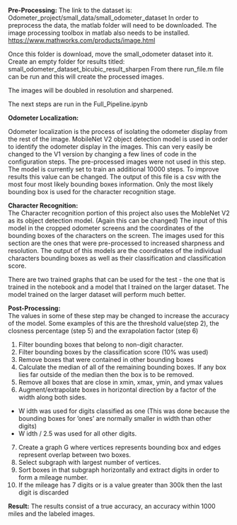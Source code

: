 **Pre-Processing:** 
The link to the dataset is: Odometer_project/small_data/small_odometer_dataset
In order to preprocess the data, the matlab folder will need to be downloaded. The image processing toolbox in matlab also needs to be installed. https://www.mathworks.com/products/image.html

Once this folder is download, move the small_odometer dataset into it. Create an empty folder for results titled: small_odometer_dataset_bicubic_result_sharpen 
From there run_file.m file can be run and this will create the processed images. 

The images will be doubled in resolution and sharpened. 


The next steps are run in the Full_Pipeline.ipynb

**Odometer Localization:** 

Odometer localization is the process of isolating the odometer display from the rest of the image. MobileNet V2 object detection model is used in order to identify the odometer display in the images. This can very easily be changed to the V1 version by changing a few lines of code in the configuration steps. The pre-processed images were not used in this step. The model is currently set to train an additional 10000 steps. To improve results this value can be changed. The output of this file is a csv with the most four most likely bounding boxes information.  Only the most likely bounding box is used for the character recognition stage.

**Character Recognition:**  
The Character recognition portion of this project also uses the MobleNet V2 as its object detection model. (Again this can be changed)  The input of this model in the cropped odometer screens and the coordinates of the bounding boxes of the characters on the screen. The images used for this section are the ones that were pre-processed to increased sharpness and resolution. The output of this models are the coordinates of the individual characters bounding boxes as well as their classification and classification score.

There are two trained graphs that can be used for the test - the one that is trained in the notebook and a model that I trained on the larger dataset. The model trained on the larger dataset will perform much better. 

**Post-Processing:**  
The values in some of these step may be changed to increase the accuracy of the model. Some examples of this are the threshold value(step 2), the closness percentage (step 5) and the exrapolation factor (step 6)

1. Filter bounding boxes that belong to non-digit character.
2. Filter bounding boxes by the classification score (10% was used)
3. Remove boxes that were contained in other bounding boxes
4. Calculate the median of all of the remaining bounding boxes. If any box lies far outside of
the median then the box is to be removed.
5. Remove all boxes that are close in xmin, xmax, ymin, and ymax values
6. Augment/extrapolate boxes in horizontal direction by a factor of the width along both sides.
- W idth was used for digits classified as one (This was done because the bounding boxes
for ’ones’ are normally smaller in width than other digits)
- W idth / 2.5 was used for all other digits.
7. Create a graph G where vertices represents bounding box and edges represent overlap between
two boxes.
8. Select subgraph with largest number of vertices.
9. Sort boxes in that subgraph horizontally and extract digits in order to form a mileage number.
10. If the mileage has 7 digits or is a value greater than 300k then the last digit is discarded

**Result:** 
The results consist of a true accuracy, an accuracy within 1000 miles and the labeled images. 

